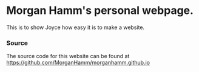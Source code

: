 # Morgan Hamm's personal webpage.

This is to show Joyce how easy it is to make a website.


### Source
The source code for this website can be found at <https://github.com/MorganHamm/morganhamm.github.io>
